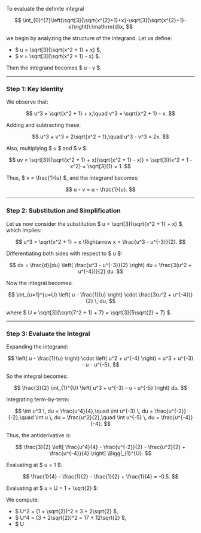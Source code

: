 To evaluate the definite integral

$$
\int_{0}^{7}\left(\sqrt[3]{\sqrt{x^{2}+1}+x}-\sqrt[3]{\sqrt{x^{2}+1}-x}\right)\:\mathrm{d}x,
$$

we begin by analyzing the structure of the integrand. Let us define:

- $ u = \sqrt[3]{\sqrt{x^2 + 1} + x} $,
- $ v = \sqrt[3]{\sqrt{x^2 + 1} - x} $.

Then the integrand becomes $ u - v $.

---

### Step 1: Key Identity

We observe that:

$$
u^3 = \sqrt{x^2 + 1} + x,\quad v^3 = \sqrt{x^2 + 1} - x.
$$

Adding and subtracting these:

$$
u^3 + v^3 = 2\sqrt{x^2 + 1},\quad u^3 - v^3 = 2x.
$$

Also, multiplying $ u $ and $ v $:

$$
uv = \sqrt[3]{(\sqrt{x^2 + 1} + x)(\sqrt{x^2 + 1} - x)} = \sqrt[3]{x^2 + 1 - x^2} = \sqrt[3]{1} = 1.
$$

Thus, $ v = \frac{1}{u} $, and the integrand becomes:

$$
u - v = u - \frac{1}{u}.
$$

---

### Step 2: Substitution and Simplification

Let us now consider the substitution $ u = \sqrt[3]{\sqrt{x^2 + 1} + x} $, which implies:

$$
u^3 = \sqrt{x^2 + 1} + x \Rightarrow x = \frac{u^3 - u^{-3}}{2}.
$$

Differentiating both sides with respect to $ u $:

$$
dx = \frac{d}{du} \left( \frac{u^3 - u^{-3}}{2} \right) du = \frac{3(u^2 + u^{-4})}{2} du.
$$

Now the integral becomes:

$$
\int_{u=1}^{u=U} \left( u - \frac{1}{u} \right) \cdot \frac{3(u^2 + u^{-4})}{2} \, du,
$$

where $ U = \sqrt[3]{\sqrt{7^2 + 1} + 7} = \sqrt[3]{5\sqrt{2} + 7} $.

---

### Step 3: Evaluate the Integral

Expanding the integrand:

$$
\left( u - \frac{1}{u} \right) \cdot \left( u^2 + u^{-4} \right) = u^3 + u^{-3} - u - u^{-5}.
$$

So the integral becomes:

$$
\frac{3}{2} \int_{1}^{U} \left( u^3 + u^{-3} - u - u^{-5} \right) du.
$$

Integrating term-by-term:

$$
\int u^3 \, du = \frac{u^4}{4},\quad \int u^{-3} \, du = \frac{u^{-2}}{-2},\quad \int u \, du = \frac{u^2}{2},\quad \int u^{-5} \, du = \frac{u^{-4}}{-4}.
$$

Thus, the antiderivative is:

$$
\frac{3}{2} \left[ \frac{u^4}{4} - \frac{u^{-2}}{2} - \frac{u^2}{2} + \frac{u^{-4}}{4} \right] \Bigg|_{1}^{U}.
$$

Evaluating at $ u = 1 $:

$$
\frac{1}{4} - \frac{1}{2} - \frac{1}{2} + \frac{1}{4} = -0.5.
$$

Evaluating at $ u = U = 1 + \sqrt{2} $:

We compute:

- $ U^2 = (1 + \sqrt{2})^2 = 3 + 2\sqrt{2} $,
- $ U^4 = (3 + 2\sqrt{2})^2 = 17 + 12\sqrt{2} $,
- $ U